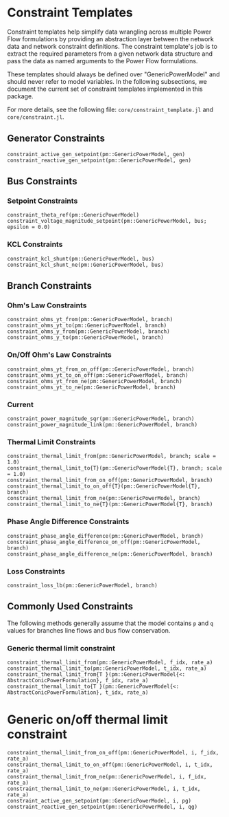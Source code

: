 # Constraint Templates

Constraint templates help simplify data wrangling across multiple Power Flow formulations by providing an abstraction layer between the network data and network constraint definitions. The constraint template's job is to extract the required parameters from a given network data structure and pass the data as named arguments to the Power Flow formulations.

These templates should always be defined over "GenericPowerModel" and should never refer to model variables. In the following subsections, we document the current set of constraint templates implemented in this package.

For more details, see the following file: `core/constraint_template.jl` and `core/constraint.jl`.

## Generator Constraints

```@docs
constraint_active_gen_setpoint(pm::GenericPowerModel, gen)
constraint_reactive_gen_setpoint(pm::GenericPowerModel, gen)
```

## Bus Constraints

### Setpoint Constraints

```@docs
constraint_theta_ref(pm::GenericPowerModel)
constraint_voltage_magnitude_setpoint(pm::GenericPowerModel, bus; epsilon = 0.0)
```

### KCL Constraints

```@docs
constraint_kcl_shunt(pm::GenericPowerModel, bus)
constraint_kcl_shunt_ne(pm::GenericPowerModel, bus)
```

## Branch Constraints

### Ohm's Law Constraints

```@docs
constraint_ohms_yt_from(pm::GenericPowerModel, branch)
constraint_ohms_yt_to(pm::GenericPowerModel, branch)
constraint_ohms_y_from(pm::GenericPowerModel, branch)
constraint_ohms_y_to(pm::GenericPowerModel, branch)
```

### On/Off Ohm's Law Constraints

```@docs
constraint_ohms_yt_from_on_off(pm::GenericPowerModel, branch)
constraint_ohms_yt_to_on_off(pm::GenericPowerModel, branch)
constraint_ohms_yt_from_ne(pm::GenericPowerModel, branch)
constraint_ohms_yt_to_ne(pm::GenericPowerModel, branch)
```

### Current

```@docs
constraint_power_magnitude_sqr(pm::GenericPowerModel, branch)
constraint_power_magnitude_link(pm::GenericPowerModel, branch)
```

### Thermal Limit Constraints

```@docs
constraint_thermal_limit_from(pm::GenericPowerModel, branch; scale = 1.0)
constraint_thermal_limit_to{T}(pm::GenericPowerModel{T}, branch; scale = 1.0)
constraint_thermal_limit_from_on_off(pm::GenericPowerModel, branch)
constraint_thermal_limit_to_on_off{T}(pm::GenericPowerModel{T}, branch)
constraint_thermal_limit_from_ne(pm::GenericPowerModel, branch)
constraint_thermal_limit_to_ne{T}(pm::GenericPowerModel{T}, branch)
```

### Phase Angle Difference Constraints

```@docs
constraint_phase_angle_difference(pm::GenericPowerModel, branch)
constraint_phase_angle_difference_on_off(pm::GenericPowerModel, branch)
constraint_phase_angle_difference_ne(pm::GenericPowerModel, branch)
```

### Loss Constraints

```@docs
constraint_loss_lb(pm::GenericPowerModel, branch)
```

## Commonly Used Constraints
The following methods generally assume that the model contains `p` and `q` values for branches line flows and bus flow conservation.

### Generic thermal limit constraint

```@docs
constraint_thermal_limit_from(pm::GenericPowerModel, f_idx, rate_a)
constraint_thermal_limit_to(pm::GenericPowerModel, t_idx, rate_a)
constraint_thermal_limit_from{T }(pm::GenericPowerModel{<: AbstractConicPowerFormulation}, f_idx, rate_a)
constraint_thermal_limit_to{T }(pm::GenericPowerModel{<: AbstractConicPowerFormulation}, t_idx, rate_a)
```

# Generic on/off thermal limit constraint

```@docs
constraint_thermal_limit_from_on_off(pm::GenericPowerModel, i, f_idx, rate_a)
constraint_thermal_limit_to_on_off(pm::GenericPowerModel, i, t_idx, rate_a)
constraint_thermal_limit_from_ne(pm::GenericPowerModel, i, f_idx, rate_a)
constraint_thermal_limit_to_ne(pm::GenericPowerModel, i, t_idx, rate_a)
constraint_active_gen_setpoint(pm::GenericPowerModel, i, pg)
constraint_reactive_gen_setpoint(pm::GenericPowerModel, i, qg)
```
